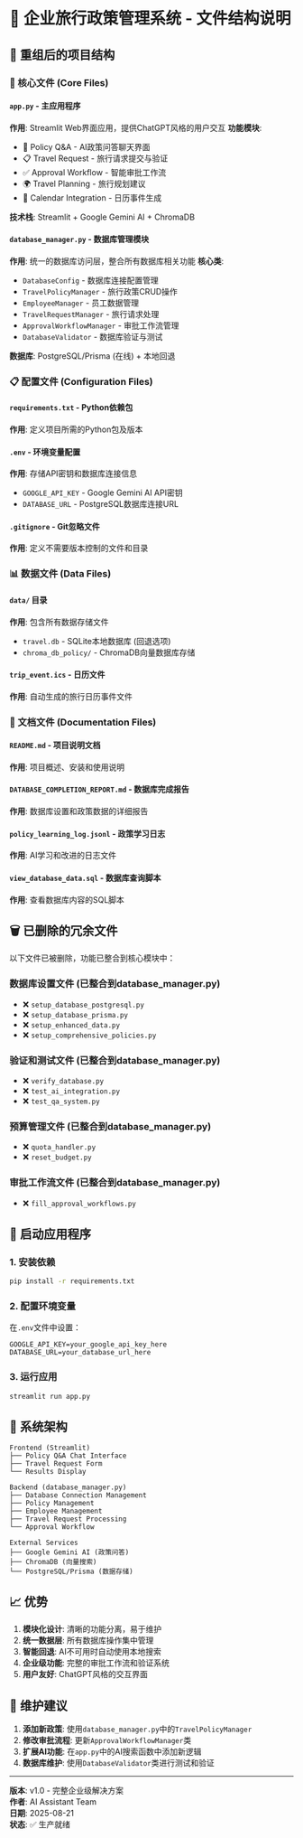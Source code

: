 # 🏢 企业旅行政策管理系统 - 文件结构说明

## 📁 重组后的项目结构

### 🔑 核心文件 (Core Files)

#### `app.py` - 主应用程序
**作用**: Streamlit Web界面应用，提供ChatGPT风格的用户交互
**功能模块**:
- 🤖 Policy Q&A - AI政策问答聊天界面
- 📋 Travel Request - 旅行请求提交与验证
- ✅ Approval Workflow - 智能审批工作流
- 🌍 Travel Planning - 旅行规划建议
- 📅 Calendar Integration - 日历事件生成

**技术栈**: Streamlit + Google Gemini AI + ChromaDB

#### `database_manager.py` - 数据库管理模块
**作用**: 统一的数据库访问层，整合所有数据库相关功能
**核心类**:
- `DatabaseConfig` - 数据库连接配置管理
- `TravelPolicyManager` - 旅行政策CRUD操作
- `EmployeeManager` - 员工数据管理
- `TravelRequestManager` - 旅行请求处理
- `ApprovalWorkflowManager` - 审批工作流管理
- `DatabaseValidator` - 数据库验证与测试

**数据库**: PostgreSQL/Prisma (在线) + 本地回退

### 📋 配置文件 (Configuration Files)

#### `requirements.txt` - Python依赖包
**作用**: 定义项目所需的Python包及版本

#### `.env` - 环境变量配置
**作用**: 存储API密钥和数据库连接信息
- `GOOGLE_API_KEY` - Google Gemini AI API密钥
- `DATABASE_URL` - PostgreSQL数据库连接URL

#### `.gitignore` - Git忽略文件
**作用**: 定义不需要版本控制的文件和目录

### 📊 数据文件 (Data Files)

#### `data/` 目录
**作用**: 包含所有数据存储文件
- `travel.db` - SQLite本地数据库 (回退选项)
- `chroma_db_policy/` - ChromaDB向量数据库存储

#### `trip_event.ics` - 日历文件
**作用**: 自动生成的旅行日历事件文件

### 📝 文档文件 (Documentation Files)

#### `README.md` - 项目说明文档
**作用**: 项目概述、安装和使用说明

#### `DATABASE_COMPLETION_REPORT.md` - 数据库完成报告
**作用**: 数据库设置和政策数据的详细报告

#### `policy_learning_log.jsonl` - 政策学习日志
**作用**: AI学习和改进的日志文件

#### `view_database_data.sql` - 数据库查询脚本
**作用**: 查看数据库内容的SQL脚本

## 🗑️ 已删除的冗余文件

以下文件已被删除，功能已整合到核心模块中：

### 数据库设置文件 (已整合到database_manager.py)
- ❌ `setup_database_postgresql.py`
- ❌ `setup_database_prisma.py` 
- ❌ `setup_enhanced_data.py`
- ❌ `setup_comprehensive_policies.py`

### 验证和测试文件 (已整合到database_manager.py)
- ❌ `verify_database.py`
- ❌ `test_ai_integration.py`
- ❌ `test_qa_system.py`

### 预算管理文件 (已整合到database_manager.py)
- ❌ `quota_handler.py`
- ❌ `reset_budget.py`

### 审批工作流文件 (已整合到database_manager.py)
- ❌ `fill_approval_workflows.py`

## 🚀 启动应用程序

### 1. 安装依赖
```bash
pip install -r requirements.txt
```

### 2. 配置环境变量
在`.env`文件中设置：
```
GOOGLE_API_KEY=your_google_api_key_here
DATABASE_URL=your_database_url_here
```

### 3. 运行应用
```bash
streamlit run app.py
```

## 🔧 系统架构

```
Frontend (Streamlit)
├── Policy Q&A Chat Interface
├── Travel Request Form
└── Results Display

Backend (database_manager.py)
├── Database Connection Management
├── Policy Management
├── Employee Management
├── Travel Request Processing
└── Approval Workflow

External Services
├── Google Gemini AI (政策问答)
├── ChromaDB (向量搜索)
└── PostgreSQL/Prisma (数据存储)
```

## 📈 优势

1. **模块化设计**: 清晰的功能分离，易于维护
2. **统一数据层**: 所有数据库操作集中管理
3. **智能回退**: AI不可用时自动使用本地搜索
4. **企业级功能**: 完整的审批工作流和验证系统
5. **用户友好**: ChatGPT风格的交互界面

## 🔄 维护建议

1. **添加新政策**: 使用`database_manager.py`中的`TravelPolicyManager`
2. **修改审批流程**: 更新`ApprovalWorkflowManager`类
3. **扩展AI功能**: 在`app.py`中的AI搜索函数中添加新逻辑
4. **数据库维护**: 使用`DatabaseValidator`类进行测试和验证

---

**版本**: v1.0 - 完整企业级解决方案  
**作者**: AI Assistant Team  
**日期**: 2025-08-21  
**状态**: ✅ 生产就绪
